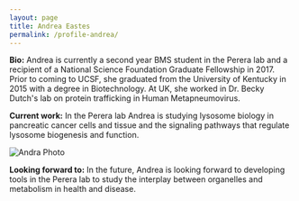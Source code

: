 ```yaml
---
layout: page
title: Andrea Eastes
permalink: /profile-andrea/
---
```


**Bio:** Andrea is currently a second year BMS student in the Perera lab and a recipient of a National Science Foundation Graduate Fellowship in 2017.  Prior to coming to UCSF, she graduated from the University of Kentucky in 2015 with a degree in Biotechnology.  At UK, she worked in Dr. Becky Dutch's lab on protein trafficking in Human Metapneumovirus.  

**Current work:**  In the Perera lab Andrea is studying lysosome biology in pancreatic cancer cells and tissue and the signaling pathways that regulate lysosome biogenesis and function.



![Andra Photo](../img/Andrea.jpg)

**Looking forward to:**  In the future, Andrea is looking forward to developing tools in the Perera lab to study the interplay between organelles and metabolism in health and disease.  

